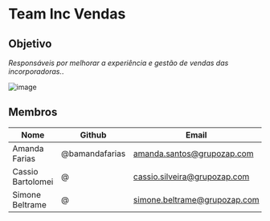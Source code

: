 

# Team Inc Vendas

## Objetivo

*Responsáveis por melhorar a experiência e gestão de vendas das incorporadoras.*.

![image](https://user-images.githubusercontent.com/45209433/61793305-36d48180-adf5-11e9-9644-0a192a388a4c.png)

## Membros
Nome | Github  | Email
------------ | ------------- | -------------
Amanda Farias | @bamandafarias | amanda.santos@grupozap.com
Cassio Bartolomei | @    | cassio.silveira@grupozap.com
Simone Beltrame | @   | simone.beltrame@grupozap.com
